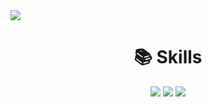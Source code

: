 <img src="https://github-readme-stats.vercel.app/api?username=WoogLim&show_icons=true">

<div align=center><h1>📚 Skills</h1></div>

<div align=center> 
  <img src="https://img.shields.io/badge/Eating-007396?style=for-the-badge&logo=eat&logoColor=white"> 
  <img src="https://img.shields.io/badge/Sleep-00599C?style=for-the-badge&logo=sleep&logoColor=white">
  <img src="https://img.shields.io/badge/Breathe-3776AB?style=for-the-badge&logo=drop&logoColor=white">
</div>
